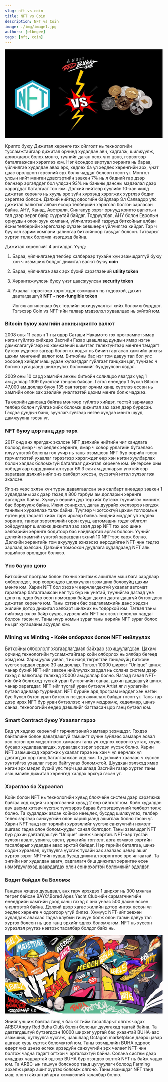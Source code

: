 ```yaml
---
slug: nft-vs-coin
title: NFT vs Coin
description: NFT vs Coin
image: ./img/image1.jpg
authors: [elbegee]
tags: [nft, coin]
---
```


![thumbnail image](./img/image1.jpg)

Крипто буюу Дижитал хөрөнгө гэх ойлголт нь технологийн тусламжтайгаар дижитал орчинд худалдан авч, хадгалж, шилжүүлж, арилжаалж болох мөнгө, түүнийг даган өсөх үнэ цэнэ, гэрээгээр баталгаажсан хэрэглээ юм. Нэг ёсондоо виртуал хөрөнгө нь бараа, үйлчилгээ худалдан авах эрх, хөдлөх ба үл хөдлөх хөрөнгийн эрх, үнэт цаас оролцсон гэрээний эрх болж чаддаг болсон гэсэн үг. Монгол улсын нийт мөнгөн дэвсгэртийн зөвхөн 7% нь л бидний гар дээр бэлнээр эргэлддэг бол үлдсэн 93% нь банкны дансны мэдээлэл дээр харагддаг баталгаат тоо юм. Дэлхий нийтээр сүүлийн 10-хан жилд дижитал хөрөнгө нь хууль эрх зүйн хүрээнд хэрэгжих хүртлээ бодит хэрэглээ болсон. Дэлхий нийтэд одоогийн байдлаар Эл Салвадор улс дижитал валютыг албан ёсоор төлбөрийн хэрэгсэл болгон зарласан байна. АНУ, Канад, Австрали, Сингапур зэрэг орнууд крипто валютын тал дээр эерэг байр суурьтай байдаг. Тодруулбал, АНУ болон Европын орнуудын олон зуун компани, үйлчилгээний газрууд биткойныг албан ёсны төлбөрийн хэрэгслээр хүлээн зөвшөөрч үйлчилгээ хийдэг. Тэр ч бүү хэл зарим компани цалингаа биткойноор тавьдаг болсон. Татварыг хүртэл төлөх боломж нээгдээд байна.

Дижитал хөрөнгийг 4 ангилдаг. Үүнд:

1. Бараа, үйлчилгээнд төлбөр хэлбэрээр тухайн хүн эзэмшдэггүй буюу хэн ч эзэмшиж болдог дижитал валют буюу **coin**
2. Бараа, үйлчилгээ авах эрх бүхий хэрэглээний **utility token**
3. Хөрөнгөжүүлсэн буюу үнэт цаасжуулсан **security token**
4. Ухаалаг гэрээгээр хэрэгждэг эзэмшигч нь тодорхой, дахин давтагдашгүй **NFT - non-fungible token**
  
    Ингэж ангилснаар бүх төрлийн зохицуулалтыг хийх боломж бүрддэг. Тэгэхээр Coin vs NFT-ийн талаар мэдээлэл хуваалцах нь зүйтэй юм.

### Bitcoin буюу хамгийн анхны крипто валют

2008 оны 11 сарын 1-ны өдөр Саташи Накамото гэх програмист ямар нэгэн гүйлгээ хийхдээ Засгийн Газар цаашлаад дундын ямар нэгэн дамжлагагүйгээр их хэмжээний шимтгэл төлөхгүйгээр мөнгөн тэмдэгт бүтээх үүднээс загвар болон эх кодыг нь бичин гаргасан хамгийн анхны цахим мөнгөний валют юм. Биткойны бас нэг том давуу тал бол улс хооронд хийдэг маш удаан хүлээгддэг гүйлгээг ганцхан цаг, түүнээс ч богино хугацаанд шилжүүлэх боломжийг бүрдүүлсэн явдал.

2009 оны 10 сард хамгийн анхны биткойн солилцоо явагдах үед 1 ам.доллар 1309 бүхэлтэй тэнцэж байсан. Гэтэл өнөөдөр 1 бүхэл Bitcoin 47,000 ам.доллар буюу 135 сая төгрөг орчим ханш хүртлээ өссөн нь хамгийн олон зах зээлийн үнэлгээтэй цахим мөнгө болж чаджээ.

Та өөрийн дансанд байгаа мөнгөөр гүйлгээ хийдэг, төстэй зарчмаар төлбөр болон гүйлгээ хийх боломж дижитал зах зээл дээр бүрдсэн. Гэхдээ дундын банк, зуучлагчгүйгээр нөгөө хүндээ мөнгө шууд дамжуулна гэсэн үг.

### NFT буюу цор ганц дүр төрх

2017 онд анх яригдаж эхэлсэн NFT дэлхийн нийтийн чиг хандлага болоод ямар ч үл хөдлөх хөрөнгө, ямар ч ховор урлагийн бүтээлээс илүү үнэтэй болсны гол учир нь таны эзэмшсэн NFT бүр өөрийн гэсэн гэрчилгээтэй ухаалаг гэрээгээр хэрэгждэг өөр хэн нэгэн хуулбарлах болон халдах боломжгүй баталгаат дижитал хөрөнгө юм. Өнгөрсөн оны хоёрдугаар сард дижитал зураг 69.3 сая ам.долларын үнэтэйгээр зарагдаж дэлхий нийт энэ салбарт хүссэн, хүсээгүй итгэл хүлээлгэж эхэлсэн.

Яг энэ үеэс эхлэн хүч түрэн давалгаалсан энэ салбарт өнөөдөр зөвхөн 1 худалдааны зах дээр гэхэд л 800 тэрбум ам.долларын хөрөнгө эргэлдэж байна. Хүмүүс өөрийн дүр төрхийг бүтээж түүнийгээ өмчилж бас борлуулж байна. Ижил сонирхол, даган дуурайх хүслээрээ нэгдэж танилын хүрээллээ тэлж байна. Түүгээр  ч зогсохгүй цахим тоглоомын ертөнцөд тэсрэлт хийж гарч ирсээр байна. Бидний мэддэг үл хөдлөх хөрөнгө, тансаг зэрэглэлийн орон сууц, автомашин гэдэг ойлголт хоёрдугаарт шилжиж дижитал зах зээл дээр NFT гэх цоо шинэ хэлбэрийн хөрөнгө бодитоор бас найдвартай эргэх болсон. Үүнийг дэлхийн хамгийн үнэтэй зарагдсан эхний 10 NFT-ээс харж болно. Дэлхийн хөрөнгийн том акуулууд эхнээсээ өөрсдийгөө NFT-чин гэдгээ зарлаад эхэлсэн. Дэлхийн томоохон дуудлага худалдаанд NFT аль хэдийнээ оролцдог болжээ.

### Үнэ ба үнэ цэнэ

Биткойныг програм болон техник хангамж ашиглан маш бага зардлаар олборлодог, өөр хоорондоо шилжүүлэн эзэмшиж болохуйц цахим мөнгө юм. Харин NFT бол хэзээ ч өөрчлөгдөхгүй ухаалаг автомат гэрээгээр баталгаажсан нэг тус бүр нь үнэтэй, түүнийгээ дагаад үнэ цэнэ нь өдөр бүр өсөн нэмэгдэж байдаг дахин давтагдашгүй бүтээгдсэн дижитал хөрөнгө юм. Таны хэтэвч бас хадгаламжийн данс хэдхэн жилийн дотор дижитал хэлбэрт шилжих нь тодорхой юм. Тэгвэл таны нийгэмд эзлэх байр суурь, хүрээллийг NFT зах зээл төлөөлж чаддаг болсон гэсэн үг. Таны нүүр номын зураг таны өөрийн NFT зураг болох нь цаг хугацааны асуудал юм.

### Mining vs Minting - Койн олборлох болон NFT нийлүүлэх

Биткойны олборлолт хязгаарлагдмал байхаар зохицуулагдсан. Цахим орчинд технологийн тусламжтайгаар койн олборлох нь хялбар бөгөөд хямд юм. Харьцуулж үзвэл, 1 их наяд төгрөгтэй тэнцэхүйц биткойн үүсгэх зардал ердөө 30 ам.доллар. Тэгвэл 10000 ширхэг “Unique” шинж чанар бүхий NFT-ийг зөвхөн нийлүүлэх зардал нь солана систем дээр гэхэд л валютаар төлөхөд 20000 ам.доллар болно. Яагаад гэвэл NFT-ийг бий болгоход тусгай уран бүтээлчийн санаа, дахин давдашгүй шинж чанар харагддаг.  NFT-ийг тусгай уран бүтээлч Artist яг л урлагийн бүтээл адилаар туурвидаг. NFT бүрийн ард програм мэддэг хэн нэгэн бус бүхэл бүтэн уран бүтээлч нэгдэл ажиллаж байдаг гэсэн үг. Таны гар дээр ирэх NFT бүр уран бүтээлээс ч илүү мэдрэмж, хөдөлмөр, шинэ санаа, технологийн өндөр дэвшлийг багтаасан цор ганц бүтээл юм.

### Smart Contract буюу Ухаалаг гэрээ

Бид үл хөдлөх хөрөнгийг гэрчилгээний хамтаар эзэмшдэг. Гэхдээ байгалийн болон давагдашгүй гамшигт хүчин зүйлээс хамаарч эсвэл хэн нэгэн эрх мэдэлтнээс хамаарч таны үл хөдлөх хөрөнгө устах, хууль бусаар худалдаалагдах, хураагдах зэрэг эрсдэл үүсэж болно. Харин NFT эзэмшихэд хэрэгжих ухаалаг гэрээ нь хэн ч үл өөрчлөх үл давтагдах цор ганц баталгаажсан код юм. Та дэлхийн хаанаас ч хүссэн хүнтэйгээ ухаалаг гэрээ байгуулах боломжтой. Шуудхан хэлэхэд ямар нэгэн эрх мэдэл бүхий улс төрч цаашлаад Засгийн газар хүртэл таны эзэшмлийн дижитал хөрөнгөд халдах эрхгүй гэсэн үг.

### Хэрэглээ ба Хүрээлэл

Койн болон NFT нь технологийн хувьд блокчейн систем дээр хэрэгжиж байгаа код хэдий ч хэрэглээний хувьд 2 өөр ойлголт юм. Койн худалдан авч цахим хэтэвч үүсгэж түүгээрээ бараа бүтээгдэхүүний төлбөрт төлж болно. Та худалдаж авсан койноо нөөцлөх, бусдад шилжүүлэх, төлбөр төлөх зэргээр санхүүгийн олон харилцаанд ашиглаж болно гэсэн үг. Харин NFT танд нэг төрлийн хүрээллийг үүсгэж санхүүгийн нэмэлт ашгаас гадна олон боломжуудыг санал болгодог. Таны эзэмшдэг NFT бүр дахин давтагдашгүй “Unique” шинж чанартай. NFT-ээр тусгай хүлээн авалт, урилга, эвент, урлагийн тоглолт, арга хэмжээ зэргийн тасалбарыг худалдан авах эрхтэй байдаг. Нэр төрийн баталгаа,  шинэ содон хүрээлэл, цуглуулга үүсгэж тухайн зах зээлээс цэвэр ашиг хүртэх зэрэг NFT-ийн хувьд бусад дижитал хөрөнгөөс эрс ялгаатай. Та энгийн нэг худалдан авагч, хадгалагч биш дижитал хөрөнгөө өсөн нэмэгдүүлэхэд шаардагдах олон сонирхолтой боломжийг эдэлдэг.

### Бодит байдал ба Боломж

Ганцхан жишээ дурьдвал, анх гарч ирэхдээ 1 ширхэг нь 300 мянган төгрөг байсан BAYC\Bored Apes Yacht Club\-ийн сармагчингийн өнөөдрийн хамгийн доод ханш гэхэд л энэ үнээс 500 дахин өссөн үнэлгээтэй байна. Дэлхий дээр хагас жилийн дотор ингэж өссөн үл хөдлөх хөрөнгө ч одоогоор үгүй билээ. Хүмүүс NFT-ийг зөвхөн худалдаж авахаас гадна клубын гишүүн болж олон талын давуу тал хүртэх болсон нь цор ганц эрхийг эдлэх боломж юм. NFT нь хүссэн хүрээлэл рүүгээ нэвтрэх тасалбар болдог байх нь.

![image2](./img/image2.jpg)

Энийг уншиж байгаа танд ч бас яг тийм тасалбарыг олгож чадах ARBC\Angry Red Buha Club\ бэлэн болсныг дуулгахад таатай байна. Та давтагдашгүй бүтээгдсэн 10000 ширхэг ууртай бас ухаантай BUHA-аас эзэмшиж, цуглуулга үүсгэж, цаашлаад Octagon marketplace дээрх цэвэр ашгаас хувь хүртэх боломжтой юм. Таны эзэмшлийн BUHA өдрөөс өдөрт үнэ цэнээ өсгөж ирээдүйн санхүүгийн эрх чөлөөт NFT-чин болгож чадна гэдэгт огтхон ч эргэлзэхгүй байна. Солана систем дээр амьдрах чадвартай эдгээр BUHA бүр эзэндээ ээлтэй NFT нь байж чадах юм. Та ARBC-ын гишүүн болсноор танд цуглуулагч болоод Farming эрхэлж цэвэр ашиг хүртэх боломж олгоно. Таны эзэмшдэг NFT танд маш олон гайхалтай арга хэмжээний талалбар болно.
